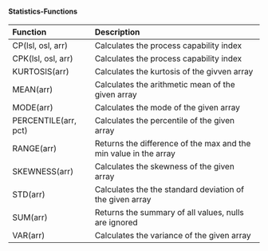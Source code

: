 
#### Statistics-Functions
| Function | Description |
|:--------------|:-------------|
| CP(lsl, osl, arr) | Calculates the process capability index |
| CPK(lsl, osl, arr) | Calculates the process capability index |
| KURTOSIS(arr) | Calculates the kurtosis of the givven array |
| MEAN(arr) | Calculates the arithmetic mean of the given array |
| MODE(arr) | Calculates the mode of the given array |
| PERCENTILE(arr, pct) | Calculates the percentile of the given array |
| RANGE(arr) | Returns the difference of the max and the min value in the array |
| SKEWNESS(arr) | Calculates the skewness of the given array |
| STD(arr) | Calculates the the standard deviation of the given array |
| SUM(arr) | Returns the summary of all values, nulls are ignored |
| VAR(arr) | Calculates the variance of the given array |
